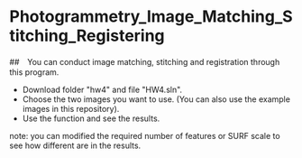 # Photogrammetry_Image_Matching_Stitching_Registering
##　You can conduct image matching, stitching and registration through this program.
* Download folder "hw4" and file "HW4.sln".
* Choose the two images you want to use. (You can also use the example images in this repository). 
* Use the function and see the results. 

note: you can modified the required number of features or SURF scale to see how different are in the results.
